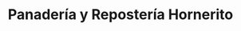 ---
title: "Panadería y Repostería Hornerito"
url: /cochabamba/panaderia-y-reposteria-hornerito-calle-juan-huallparimachi/
shop: panadería
---